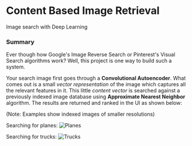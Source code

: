 # Content Based Image Retrieval
Image search with Deep Learning

### Summary
Ever though how Google's Image Reverse Search or Pinterest's Visual Search algorithms work? Well, this project is one way to build such a system.

Your search image first goes through a **Convolutional Autoencoder**. What comes out is a small *vector representation* of the image which captures all the relevant features in it. This little *content vector* is searched against a previously indexed image database using **Approximate Nearest Neighbor** algorithm. The results are returned and ranked in the UI as shown below:

(Note: Examples show indexed images of smaller resolutions)

Searching for planes:
![Planes](https://raw.githubusercontent.com/adrsh18/content-based-image-retrieval/master/plots/plane2.png)

Searching for trucks:
![Trucks](https://raw.githubusercontent.com/adrsh18/content-based-image-retrieval/master/plots/truck.png)
